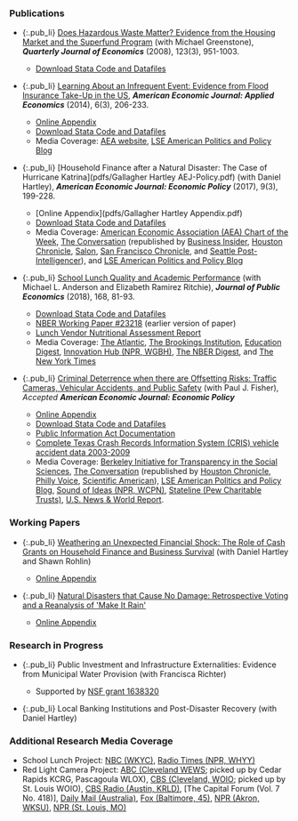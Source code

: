 ### Publications

- {:.pub_li} [Does Hazardous Waste Matter? Evidence from the Housing Market and the Superfund Program](pdfs/superfund_qje.pdf)
  (with Michael Greenstone), **_Quarterly Journal of Economics_** (2008), 123(3), 951-1003.
  - [Download Stata Code and Datafiles](http://ou.montana.edu/gallagher/index.html)

- {:.pub_li} [Learning About an Infrequent Event: Evidence from Flood Insurance Take-Up in the US](pdfs/flood_insurance_aeja.pdf),
  **_American Economic Journal: Applied Economics_** (2014), 6(3), 206-233.
  - [Online Appendix](pdfs/floods_appendix_102513.pdf)
  - [Download Stata Code and Datafiles](http://ou.montana.edu/gallagher/index.html)
  - Media Coverage:
    [AEA website](https://www.aeaweb.org/research/will-flood-insurance-takeup-spike.php),
    [LSE American Politics and Policy Blog](http://blogs.lse.ac.uk/usappblog/2014/08/25/homeowners-forget-about-past-floods-when-assessing-flood-risk-and-are-then-repeatedly-caught-unprepared-by-the-next-flood/)

- {:.pub_li} [Household Finance after a Natural Disaster: The Case of Hurricane Katrina](pdfs/Gallagher Hartley AEJ-Policy.pdf)
  (with Daniel Hartley),
  **_American Economic Journal: Economic Policy_** (2017), 9(3), 199-228.
  - [Online Appendix](pdfs/Gallagher Hartley Appendix.pdf)
  - [Download Stata Code and Datafiles](http://ou.montana.edu/gallagher/index.html)
  - Media Coverage:
    [American Economic Association (AEA) Chart of the Week](https://www.aeaweb.org/research/charts/hurricane-katrina-household-debt-mortgage-disaster),
    [The Conversation](https://theconversation.com/what-victims-of-hurricane-harvey-can-learn-from-katrina-as-rebuilding-begins-83184)
        (republished by
            [Business Insider](http://www.businessinsider.com/hurricane-harvey-victims-rebuild-katrina-2017-9),
            [Houston Chronicle](http://www.chron.com/news/article/What-victims-of-Hurricane-Harvey-can-learn-from-12172464.php),
            [Salon](http://www.salon.com/2017/09/08/what-victims-of-hurricane-harvey-can-learn-from-katrina-as-rebuilding-begins_partner/),
            [San Francisco Chronicle](http://www.sfchronicle.com/news/article/What-victims-of-Hurricane-Harvey-can-learn-from-12172464.php), and
            [Seattle Post-Intelligencer](http://www.seattlepi.com/news/article/What-victims-of-Hurricane-Harvey-can-learn-from-12172464.php)), and
    [LSE American Politics and Policy Blog](http://blogs.lse.ac.uk/usappblog/2017/09/07/insurance-and-government-assistance-means-that-homeowners-often-have-less-debt-following-a-flood-disaster/)

- {:.pub_li} [School Lunch Quality and Academic Performance](pdfs/school_lunch_20180921.pdf)
  (with Michael L. Anderson and Elizabeth Ramirez Ritchie), **_Journal of Public Economics_** (2018), 168, 81-93.
  - [Download Stata Code and Datafiles](http://ou.montana.edu/gallagher/index.html)
  - [NBER Working Paper #23218](http://www.nber.org/papers/w23218) (earlier version of paper)
  - [Lunch Vendor Nutritional Assessment Report](pdfs/Nutrition-Policy-Institute-July-2016.pdf)
  - Media Coverage:
    [The Atlantic](https://www.theatlantic.com/education/archive/2017/03/do-healthy-lunches-improve-student-test-scores/520272/),
    [The Brookings Institution](https://www.brookings.edu/blog/brown-center-chalkboard/2017/05/03/how-the-quality-of-school-lunch-affects-students-academic-performance/),
    [Education Digest](https://www.eddigest.com/sub.php?page=54),
    [Innovation Hub (NPR, WGBH)](http://blogs.wgbh.org/innovation-hub/2017/6/9/gallagher-lunches/),
    [The NBER Digest](http://www.nber.org/digest/jun17/jun17.pdf), and
    [The New York Times](https://www.nytimes.com/2017/06/05/well/feeding-young-minds-the-importance-of-school-lunches.html)

- {:.pub_li} [Criminal Deterrence when there are Offsetting Risks: Traffic Cameras, Vehicular Accidents, and Public Safety](pdfs/Gallagher-and-Fisher.pdf)
  (with Paul J. Fisher), _Accepted **American Economic Journal: Economic Policy**_
  - [Online Appendix](pdfs/Appendix-for-Gallagher-and-Fisher.pdf)
  - [Download Stata Code and Datafiles](http://ou.montana.edu/gallagher/index.html)
  - [Public Information Act Documentation](http://ou.montana.edu/gallagher/index.html)
  - [Complete Texas Crash Records Information System (CRIS) vehicle accident data 2003-2009](http://ou.montana.edu/gallagher/index.html)
  - Media Coverage:
    [Berkeley Initiative for Transparency in the Social Sciences](http://www.bitss.org/2017/09/11/public-data-that-isnt-or-wasnt-public/), 
    [The Conversation](https://theconversation.com/cameras-can-catch-cars-that-run-red-lights-but-that-doesnt-make-streets-safer-100217) 
    (republished by 
      [Houston Chronicle](https://www.houstonchronicle.com/local/gray-matters/article/red-light-cameras-crashes-houston-safety-13158207.php),
      [Philly Voice](https://www.phillyvoice.com/red-light-cameras-do-not-make-streets-safer-study/),
      [Scientific American](https://www.scientificamerican.com/article/red-light-cameras-may-not-make-streets-safer/)),
    [LSE American Politics and Policy Blog](https://blogs.lse.ac.uk/usappblog/2019/11/20/red-light-cameras-dont-mean-fewer-traffic-accidents-they-just-reshuffle-what-types-occur/),
    [Sound of Ideas (NPR, WCPN)](http://www.ideastream.org/programs/sound-of-ideas/cleveland-begins-fines-for-violation-of-trash-and-recycling-rules-red-light-camera-study),
    [Stateline (Pew Charitable Trusts)](https://www.pewtrusts.org/en/research-and-analysis/blogs/stateline/2018/09/28/taking-a-uturn-on-redlight-speed-cameras),
    [U.S. News & World Report](https://www.usnews.com/news/best-states/articles/2019-06-03/gov-abbott-outlaws-red-light-traffic-cameras-in-texas).


### Working Papers

- {:.pub_li} [Weathering an Unexpected Financial Shock: The Role of Cash Grants on Household Finance and Business Survival](pdfs/tornadoes_110819.pdf) (with Daniel Hartley and Shawn Rohlin)
  - [Online Appendix](pdfs/tornadoes_appendix_110819.pdf)

- {:.pub_li} [Natural Disasters that Cause No Damage: Retrospective Voting and a Reanalysis of 'Make It Rain'](pdfs/disasters_electorate_011620.pdf)
  - [Online Appendix](pdfs/disasters_electorate_appendix_011620.pdf)

### Research in Progress

- {:.pub_li} Public Investment and Infrastructure Externalities: Evidence from Municipal Water Provision (with Francisca Richter)
  - Supported by [NSF grant 1638320](https://www.nsf.gov/awardsearch/showAward?AWD_ID=1638320&amp;HistoricalAwards=false)

- {:.pub_li} Local Banking Institutions and Post-Disaster Recovery (with Daniel Hartley)

### Additional Research Media Coverage

- School Lunch Project: [NBC (WKYC)](https://www.wkyc.com/video/life/school-lunch-study-maureen-kyle/95-2699211), 
  [Radio Times (NPR, WHYY)](https://whyy.org/episodes/school-lunch-teens-sleep/)
- Red Light Camera Project: [ABC (Cleveland WEWS](https://www.news5cleveland.com/news/local-news/cleveland-metro/cwru-study-red-light-cameras-dont-reduce-accidents-or-make-intersections-safer); 
  picked up by Cedar Rapids KCRG, Pascagoula WLOX), 
  [CBS (Cleveland, WOIO](http://www.cleveland19.com/story/38778629/study-shows-red-light-cameras-of-no-safety-value/); picked up by St. Louis WOIO), 
  [CBS Radio (Austin, KRLD)](https://krld.radio.com/articles/texas-governor-puts-breaks-red-light-cameras),
  [The Capital Forum (Vol. 7 No. 418)], 
  [Daily Mail (Australia)](https://www.dailymail.co.uk/news/article-7095819/Calls-scrap-red-light-cameras-Australia-amid-claims-CAUSE-crashes.html),
  [Fox (Baltimore, 45)](https://foxbaltimore.com/news/local/study-red-light-cameras-dont-seem-to-improve-safety),
  [NPR (Akron, WKSU)](http://www.wksu.org/post/red-light-cameras-dont-reduce-traffic-accidents-according-case-western-study#stream/0), 
  [NPR (St. Louis, MO)](https://news.stlpublicradio.org/post/st-louis-considers-bringing-back-red-light-cameras-experts-say-it-might-not-help)

